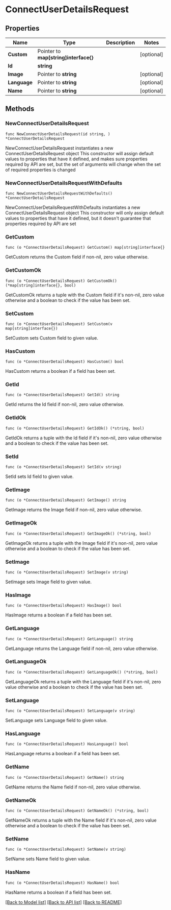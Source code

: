 # ConnectUserDetailsRequest

## Properties

Name | Type | Description | Notes
------------ | ------------- | ------------- | -------------
**Custom** | Pointer to **map[string]interface{}** |  | [optional] 
**Id** | **string** |  | 
**Image** | Pointer to **string** |  | [optional] 
**Language** | Pointer to **string** |  | [optional] 
**Name** | Pointer to **string** |  | [optional] 

## Methods

### NewConnectUserDetailsRequest

`func NewConnectUserDetailsRequest(id string, ) *ConnectUserDetailsRequest`

NewConnectUserDetailsRequest instantiates a new ConnectUserDetailsRequest object
This constructor will assign default values to properties that have it defined,
and makes sure properties required by API are set, but the set of arguments
will change when the set of required properties is changed

### NewConnectUserDetailsRequestWithDefaults

`func NewConnectUserDetailsRequestWithDefaults() *ConnectUserDetailsRequest`

NewConnectUserDetailsRequestWithDefaults instantiates a new ConnectUserDetailsRequest object
This constructor will only assign default values to properties that have it defined,
but it doesn't guarantee that properties required by API are set

### GetCustom

`func (o *ConnectUserDetailsRequest) GetCustom() map[string]interface{}`

GetCustom returns the Custom field if non-nil, zero value otherwise.

### GetCustomOk

`func (o *ConnectUserDetailsRequest) GetCustomOk() (*map[string]interface{}, bool)`

GetCustomOk returns a tuple with the Custom field if it's non-nil, zero value otherwise
and a boolean to check if the value has been set.

### SetCustom

`func (o *ConnectUserDetailsRequest) SetCustom(v map[string]interface{})`

SetCustom sets Custom field to given value.

### HasCustom

`func (o *ConnectUserDetailsRequest) HasCustom() bool`

HasCustom returns a boolean if a field has been set.

### GetId

`func (o *ConnectUserDetailsRequest) GetId() string`

GetId returns the Id field if non-nil, zero value otherwise.

### GetIdOk

`func (o *ConnectUserDetailsRequest) GetIdOk() (*string, bool)`

GetIdOk returns a tuple with the Id field if it's non-nil, zero value otherwise
and a boolean to check if the value has been set.

### SetId

`func (o *ConnectUserDetailsRequest) SetId(v string)`

SetId sets Id field to given value.


### GetImage

`func (o *ConnectUserDetailsRequest) GetImage() string`

GetImage returns the Image field if non-nil, zero value otherwise.

### GetImageOk

`func (o *ConnectUserDetailsRequest) GetImageOk() (*string, bool)`

GetImageOk returns a tuple with the Image field if it's non-nil, zero value otherwise
and a boolean to check if the value has been set.

### SetImage

`func (o *ConnectUserDetailsRequest) SetImage(v string)`

SetImage sets Image field to given value.

### HasImage

`func (o *ConnectUserDetailsRequest) HasImage() bool`

HasImage returns a boolean if a field has been set.

### GetLanguage

`func (o *ConnectUserDetailsRequest) GetLanguage() string`

GetLanguage returns the Language field if non-nil, zero value otherwise.

### GetLanguageOk

`func (o *ConnectUserDetailsRequest) GetLanguageOk() (*string, bool)`

GetLanguageOk returns a tuple with the Language field if it's non-nil, zero value otherwise
and a boolean to check if the value has been set.

### SetLanguage

`func (o *ConnectUserDetailsRequest) SetLanguage(v string)`

SetLanguage sets Language field to given value.

### HasLanguage

`func (o *ConnectUserDetailsRequest) HasLanguage() bool`

HasLanguage returns a boolean if a field has been set.

### GetName

`func (o *ConnectUserDetailsRequest) GetName() string`

GetName returns the Name field if non-nil, zero value otherwise.

### GetNameOk

`func (o *ConnectUserDetailsRequest) GetNameOk() (*string, bool)`

GetNameOk returns a tuple with the Name field if it's non-nil, zero value otherwise
and a boolean to check if the value has been set.

### SetName

`func (o *ConnectUserDetailsRequest) SetName(v string)`

SetName sets Name field to given value.

### HasName

`func (o *ConnectUserDetailsRequest) HasName() bool`

HasName returns a boolean if a field has been set.


[[Back to Model list]](../README.md#documentation-for-models) [[Back to API list]](../README.md#documentation-for-api-endpoints) [[Back to README]](../README.md)


